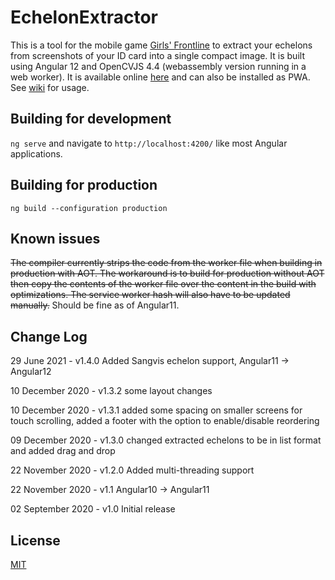 # EchelonExtractor

This is a tool for the mobile game [Girls' Frontline](http://gf.sunborngame.com/) to extract your echelons from screenshots of your ID card into a single compact image. It is built using Angular 12 and OpenCVJS 4.4 (webassembly version running in a web worker). It is available online [here](https://usergitbit.github.io/EchelonExtractor/) and can also be installed as PWA. See [wiki](https://github.com/Usergitbit/EchelonExtractor/wiki/How-to-use) for usage.

## Building for development

`ng serve` and navigate to `http://localhost:4200/` like most Angular applications.

## Building for production

`ng build --configuration production`

## Known issues

~~The compiler currently strips the code from the worker file when building in production with AOT. The workaround is to build for production without AOT then copy the contents of the worker file over the content in the build with optimizations. The service worker hash will also have to be updated manually.~~ Should be fine as of Angular11.

## Change Log
29 June 2021 - v1.4.0 Added Sangvis echelon support, Angular11 -> Angular12

10 December 2020 - v1.3.2 some layout changes

10 December 2020 - v1.3.1 added some spacing on smaller screens for touch scrolling, added a footer with the option to enable/disable reordering

09 December 2020 - v1.3.0 changed extracted echelons to be in list format and added drag and drop 

22 November 2020 - v1.2.0 Added multi-threading support

22 November 2020 - v1.1 Angular10 -> Angular11

02 September 2020 - v1.0 Initial release

## License
[MIT](https://choosealicense.com/licenses/mit/)

